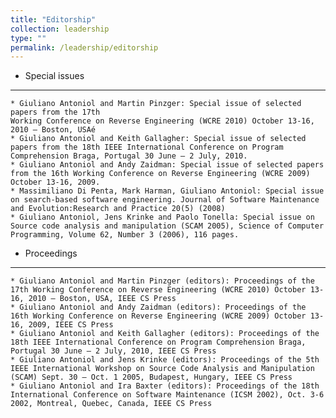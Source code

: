 ```yaml
---
title: "Editorship"
collection: leadership
type: ""
permalink: /leadership/editorship
---
```


* Special issues
---
	* Giuliano Antoniol and Martin Pinzger: Special issue of selected papers from the 17th
	Working Conference on Reverse Engineering (WCRE 2010) October 13-16, 2010 – Boston, USAé
	* Giuliano Antoniol and Keith Gallagher: Special issue of selected papers from the 18th IEEE International Conference on Program Comprehension Braga, Portugal 30 June – 2 July, 2010.
	* Giuliano Antoniol and Andy Zaidman: Special issue of selected papers from the 16th Working Conference on Reverse Engineering (WCRE 2009) October 13-16, 2009.
	* Massimiliano Di Penta, Mark Harman, Giuliano Antoniol: Special issue on search-based software engineering. Journal of Software Maintenance and Evolution:Research and Practice 20(5) (2008)
	* Giuliano Antoniol, Jens Krinke and Paolo Tonella: Special issue on Source code analysis and manipulation (SCAM 2005), Science of Computer Programming, Volume 62, Number 3 (2006), 116 pages. 
  
* Proceedings
---
	* Giuliano Antoniol and Martin Pinzger (editors): Proceedings of the 17th Working Conference on Reverse Engineering (WCRE 2010) October 13-16, 2010 – Boston, USA, IEEE CS Press
	* Giuliano Antoniol and Andy Zaidman (editors): Proceedings of the 16th Working Conference on Reverse Engineering (WCRE 2009) October 13-16, 2009, IEEE CS Press
	* Giuliano Antoniol and Keith Gallagher (editors): Proceedings of the 18th IEEE International Conference on Program Comprehension Braga, Portugal 30 June – 2 July, 2010, IEEE CS Press
	* Giuliano Antoniol and Jens Krinke (editors): Proceedings of the 5th IEEE International Workshop on Source Code Analysis and Manipulation (SCAM) Sept. 30 – Oct. 1 2005, Budapest, Hungary, IEEE CS Press
	* Giuliano Antoniol and Ira Baxter (editors): Proceedings of the 18th International Conference on Software Maintenance (ICSM 2002), Oct. 3-6 2002, Montreal, Quebec, Canada, IEEE CS Press	
